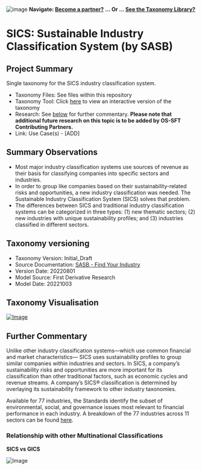 ![image](https://user-images.githubusercontent.com/112073913/188821900-0c411acf-fbdd-4163-adc9-3ba4e2be78df.png)
**Navigate: [Become a partner?](https://github.com/OS-SFT/l6l-PARTNERS)**
**... Or ... [See the Taxonomy Library?](https://github.com/orgs/OS-SFT/projects/2)**

# SICS: Sustainable Industry Classification System (by SASB)

## Project Summary

Single taxonomy for the SICS industry classification system.
- Taxonomy Files: See files within this repository
- Taxonomy Tool: Click [here](https://os-sft.solidatus.com/viewer/share/7YMD6iD25wHwwaSatPJq8wyATPOtUs2s) to view an interactive version of the taxonomy
- Research: See [below](https://github.com/FD-SustainableFinance/RESEARCH-SICS/#further-commentary) for further commentary. **Please note that additional future research on this topic is to be added by OS-SFT Contributing Partners.**
- Link: Use Case(s) - [ADD]

## Summary Observations

- Most major industry classification systems use sources of revenue as their basis for classifying companies into specific sectors and industries. 
- In order to group like companies based on their sustainability-related risks and opportunities, a new industry classification was needed. The Sustainable Industry Classification System (SICS) solves that problem. 
- The differences between SICS and traditional industry classification systems can be categorized in three types: (1) new thematic sectors; (2) new industries with unique sustainability profiles; and (3) industries classified in different sectors.

## Taxonomy versioning
- Taxonomy Version: Initial_Draft
- Source Documentation: [SASB - Find Your Industry](https://www.sasb.org/find-your-industry/)
- Version Date: 20220801
- Model Source: First Derivative Research
- Model Date: 20221003

## Taxonomy Visualisation 

[![Image](https://user-images.githubusercontent.com/113118809/195325829-943c0d99-5477-4874-90e7-4f2715102b4a.png "Click to open interactive Taxonomy Tool")](https://os-sft.solidatus.com/viewer/share/7YMD6iD25wHwwaSatPJq8wyATPOtUs2s)

## Further Commentary

Unlike other industry classification systems—which use common financial and market characteristics— SICS uses sustainability profiles to group similar companies within industries and sectors. In SICS, a company’s sustainability risks and opportunities are more important for its classification than other traditional factors, such as economic cycles and revenue streams. A company’s SICS® classification is determined by overlaying its sustainability framework to other industry taxonomies.

Available for 77 industries, the Standards identify the subset of environmental, social, and governance issues most relevant to financial performance in each industry. A breakdown of the 77 industries across 11 sectors can be found [here](https://www.sasb.org/wp-content/uploads/2018/11/SICS-Industry-List.pdf).

### Relationship with other Multinational Classifications 

**SICS vs GICS**

![Image](https://user-images.githubusercontent.com/113118809/190449166-b00554d9-053f-4c23-b65a-4ae3dbcc9539.png)
